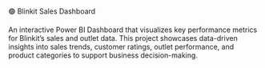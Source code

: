 🟢 Blinkit Sales Dashboard

An interactive Power BI Dashboard that visualizes key performance metrics for Blinkit’s sales and outlet data.
This project showcases data-driven insights into sales trends, customer ratings, outlet performance, and product categories to support business decision-making.
